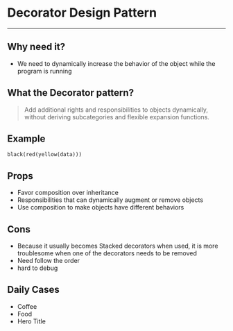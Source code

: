 # Decorator Design Pattern
***
## Why need it?
* We need to dynamically increase the behavior of the object while the program is running

## What the Decorator pattern?
> Add additional rights and responsibilities to objects dynamically, without deriving
> subcategories and flexible expansion functions.

## Example
    black(red(yellow(data)))
## Props
* Favor composition over inheritance
* Responsibilities that can dynamically augment or remove objects
* Use composition to make objects have different behaviors

## Cons
* Because it usually becomes Stacked decorators when used, it is more troublesome when one of the decorators needs to be removed
* Need follow the order
* hard to debug

## Daily Cases
* Coffee
* Food
* Hero Title




 